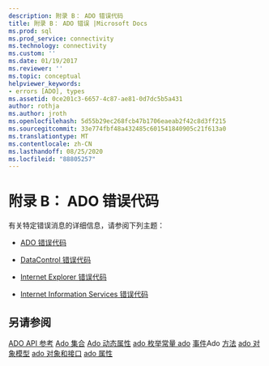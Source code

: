 ```yaml
---
description: 附录 B： ADO 错误代码
title: 附录 B： ADO 错误 |Microsoft Docs
ms.prod: sql
ms.prod_service: connectivity
ms.technology: connectivity
ms.custom: ''
ms.date: 01/19/2017
ms.reviewer: ''
ms.topic: conceptual
helpviewer_keywords:
- errors [ADO], types
ms.assetid: 0ce201c3-6657-4c87-ae81-0d7dc5b5a431
author: rothja
ms.author: jroth
ms.openlocfilehash: 5d55b29ec268fcb47b1706eaeab2f42c8d3ff215
ms.sourcegitcommit: 33e774fbf48a432485c601541840905c21f613a0
ms.translationtype: MT
ms.contentlocale: zh-CN
ms.lasthandoff: 08/25/2020
ms.locfileid: "88805257"
---
```

# <a name="appendix-b-ado-error-codes"></a>附录 B： ADO 错误代码
有关特定错误消息的详细信息，请参阅下列主题：

-   [ADO 错误代码](./ado-error-codes.md)

-   [DataControl 错误代码](./datacontrol-error-codes.md)

-   [Internet Explorer 错误代码](./internet-explorer-error-codes.md)

-   [Internet Information Services 错误代码](./internet-information-services-error-codes.md)

## <a name="see-also"></a>另请参阅
 [ADO API 参考](../../reference/ado-api/ado-api-reference.md) [Ado 集合](../../reference/ado-api/ado-collections.md) [Ado 动态属性](../../reference/ado-api/ado-dynamic-properties.md) [ado 枚举常量 ado](../../reference/ado-api/ado-enumerated-constants.md) [事件](../../reference/ado-api/ado-events.md)Ado [方法](../../reference/ado-api/ado-methods.md) [ado 对象模型](../../reference/ado-api/ado-object-model.md) [ado 对象和接口](../../reference/ado-api/ado-objects-and-interfaces.md) [ado 属性](../../reference/ado-api/ado-properties.md)